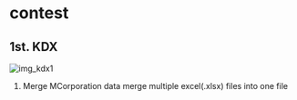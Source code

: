# contest


## 1st. KDX

![img_kdx1](img/kdx_event1.png)


1. Merge MCorporation data
merge multiple excel(.xlsx) files into one file
